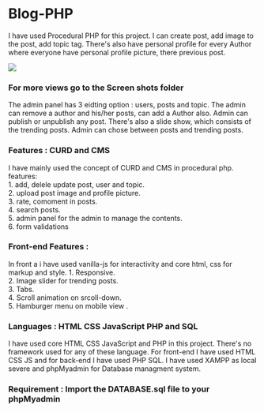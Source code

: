 # Blog-PHP
I have used Procedural PHP for this project. I can create post, add image to the post, add topic tag. There's also have personal profile for every Author where everyone have personal profile picture, there previous post. 

![](view.gif)
### For more views go to the Screen shots folder

The admin panel has 3 eidting option : users, posts and topic. The admin can remove a author and his/her posts, can add a Author also. Admin can publish or unpublish any post.
There's also a slide show, which consists of the trending posts. Admin can chose between posts and trending posts.

### Features : CURD and CMS
I have mainly used the concept of CURD and CMS in procedural php.
features:<br>
        1. add, delele update post, user and topic.<br>
        2. upload post image and profile picture.<br>
        3. rate, comoment in posts.<br>
        4. search posts.<br>
        5. admin panel for the admin to manage the contents.<br>
        6. form validations 

### Front-end Features :
In front a i have used vanilla-js for interactivity
and core html, css for markup and style.
        1. Responsive. <br> 
        2. Image slider for trending posts. <br>
        3. Tabs. <br>
        4. Scroll animation on srcoll-down.<br>
        5. Hamburger menu on mobile view .<br>
              
### Languages : HTML CSS JavaScript PHP and SQL
I have used core HTML CSS JavaScript and PHP in this project. There's no framework used for any of these language.
For front-end I have used HTML CSS JS and for back-end I have used PHP SQL.
I have used XAMPP as local severe and phpMyadmin for Database managment system.

### Requirement : Import the DATABASE.sql file to your phpMyadmin 
